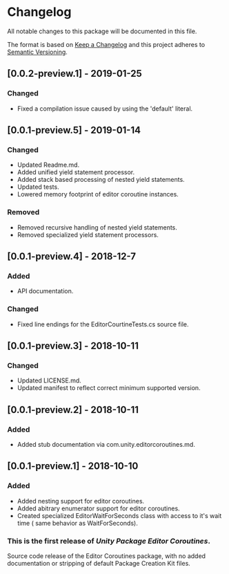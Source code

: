 # Changelog
All notable changes to this package will be documented in this file.

The format is based on [Keep a Changelog](http://keepachangelog.com/en/1.0.0/)
and this project adheres to [Semantic Versioning](http://semver.org/spec/v2.0.0.html).
## [0.0.2-preview.1] - 2019-01-25
### Changed
 - Fixed a compilation issue caused by using the 'default' literal.

## [0.0.1-preview.5] - 2019-01-14
### Changed
 - Updated Readme.md.
 - Added unified yield statement processor.
 - Added stack based processing of nested yield statements.
 - Updated tests.
 - Lowered memory footprint of editor coroutine instances.

### Removed
 - Removed recursive handling of nested yield statements.
 - Removed specialized yield statement processors.

## [0.0.1-preview.4] - 2018-12-7
### Added
 - API documentation.

### Changed
 - Fixed line endings for the EditorCourtineTests.cs source file.

## [0.0.1-preview.3] - 2018-10-11
### Changed
 - Updated LICENSE.md.
 - Updated manifest to reflect correct minimum supported version.

## [0.0.1-preview.2] - 2018-10-11
### Added 
 - Added stub documentation via com.unity.editorcoroutines.md.

## [0.0.1-preview.1] - 2018-10-10
### Added
 - Added nesting support for editor coroutines.
 - Added abitrary enumerator support for editor coroutines.
 - Created specialized EditorWaitForSeconds class with access to it's wait time ( same behavior as WaitForSeconds).


### This is the first release of *Unity Package Editor Coroutines*.
 Source code release of the Editor Coroutines package, with no added documentation or stripping of default Package Creation Kit files.

